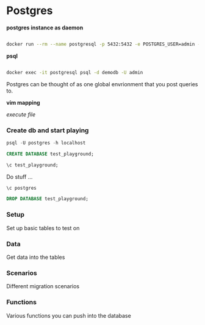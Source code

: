 # Postgres

**postgres instance as daemon**
```bash

docker run --rm --name postgresql -p 5432:5432 -e POSTGRES_USER=admin -e POSTGRES_PASSWORD=admin -e POSTGRES_DB=demodb -d postgres:latest

```

**psql**
```bash

docker exec -it postgresql psql -d demodb -U admin

```

Postgres can be thought of as one global envrionment that you post queries to.

**vim mapping**

*execute file*

### Create db and start playing

```sql
psql -U postgres -h localhost
```

```sql
CREATE DATABASE test_playground;
```

```sql
\c test_playground;
```


Do stuff ...



```sql
\c postgres
```

```sql
DROP DATABASE test_playground;
```

### Setup

Set up basic tables to test on


### Data

Get data into the tables


### Scenarios

Different migration scenarios


### Functions

Various functions you can push into the database

